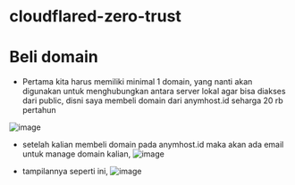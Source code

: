 # cloudflared-zero-trust

# Beli domain
- Pertama kita harus memiliki minimal 1 domain, yang nanti akan digunakan untuk menghubungkan antara server lokal agar bisa diakses dari public, disni saya membeli domain dari anymhost.id seharga 20 rb pertahun

![image](https://github.com/galihtw04/cloudflared-zero-trust/assets/96242740/30437a0b-166d-475c-acae-74899fcfbcbe)

- setelah kalian membeli domain pada anymhost.id maka akan ada email untuk manage domain kalian, 
![image](https://github.com/galihtw04/cloudflared-zero-trust/assets/96242740/38801a4b-984c-4478-9666-520d8e7b206a)

- tampilannya seperti ini,
![image](https://github.com/galihtw04/cloudflared-zero-trust/assets/96242740/a8732348-9b17-482f-b4d6-bea31595465b)
